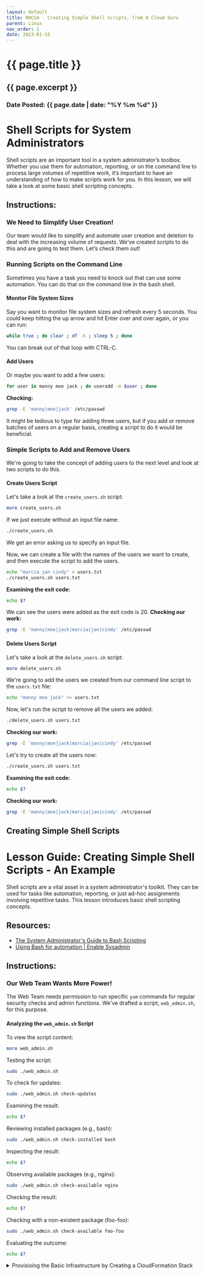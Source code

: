 ```yaml
---
layout: default
title: RHCSA - Creating Simple Shell Scripts, from A Cloud Guru
parent: Linux
nav_order: 1
date: 2023-01-15
---
```

<h1>{{ page.title }}</h1>
<h2>{{ page.excerpt }}</h2>
<h3>Date Posted: {{ page.date | date: "%Y %m %d" }}</h3>


# Shell Scripts for System Administrators

Shell scripts are an important tool in a system administratorʼs toolbox. Whether you use them for automation, reporting, or on the command line to process large volumes of repetitive work, itʼs important to have an understanding of how to make scripts work for you. In this lesson, we will take a look at some basic shell scripting concepts.

## Instructions:

### We Need to Simplify User Creation!
Our team would like to simplify and automate user creation and deletion to deal with the increasing volume of requests. Weʼve created scripts to do this and are going to test them. Letʼs check them out!

### Running Scripts on the Command Line

Sometimes you have a task you need to knock out that can use some automation. You can do that on the command line in the bash shell. 

#### Monitor File System Sizes
Say you want to monitor file system sizes and refresh every 5 seconds. You could keep hitting the up arrow and hit Enter over and over again, or you can run:
```bash
while true ; do clear ; df -h ; sleep 5 ; done
```
You can break out of that loop with CTRL-C.

#### Add Users
Or maybe you want to add a few users:
```bash
for user in manny moe jack ; do useradd -m $user ; done
```
**Checking:**
```bash
grep -E 'manny|moe|jack' /etc/passwd
```

It might be tedious to type for adding three users, but if you add or remove batches of users on a regular basis, creating a script to do it would be beneficial.

### Simple Scripts to Add and Remove Users

We're going to take the concept of adding users to the next level and look at two scripts to do this.

#### Create Users Script
Let's take a look at the `create_users.sh` script:
```bash
more create_users.sh
```
If we just execute without an input file name:
```bash
./create_users.sh
```
We get an error asking us to specify an input file.

Now, we can create a file with the names of the users we want to create, and then execute the script to add the users.
```bash
echo "marcia jan cindy" > users.txt
./create_users.sh users.txt
```
**Examining the exit code:**
```bash
echo $?
```
We can see the users were added as the exit code is 20.
**Checking our work:**
```bash
grep -E 'manny|moe|jack|marcia|jan|cindy' /etc/passwd
```

#### Delete Users Script
Let's take a look at the `delete_users.sh` script:
```bash
more delete_users.sh
```
We're going to add the users we created from our command line script to the `users.txt` file:
```bash
echo "manny moe jack" >> users.txt
```
Now, let's run the script to remove all the users we added:
```bash
./delete_users.sh users.txt
```
**Checking our work:**
```bash
grep -E 'manny|moe|jack|marcia|jan|cindy' /etc/passwd
```

Let's try to create all the users now:
```bash
./create_users.sh users.txt
```
**Examining the exit code:**
```bash
echo $?
```
**Checking our work:**
```bash
grep -E 'manny|moe|jack|marcia|jan|cindy' /etc/passwd
```

## Creating Simple Shell Scripts

# Lesson Guide: Creating Simple Shell Scripts - An Example

Shell scripts are a vital asset in a system administrator's toolkit. They can be used for tasks like automation, reporting, or just ad-hoc assignments involving repetitive tasks. This lesson introduces basic shell scripting concepts.

## Resources:
- [The System Administrator's Guide to Bash Scripting](#)
- [Using Bash for automation | Enable Sysadmin](#)

## Instructions:

### Our Web Team Wants More Power!

The Web Team needs permission to run specific `yum` commands for regular security checks and admin functions. We've drafted a script, `web_admin.sh`, for this purpose.

#### **Analyzing the `web_admin.sh` Script**
To view the script content:
```bash
more web_admin.sh
```
Testing the script:
```bash
sudo ./web_admin.sh
```
To check for updates:
```bash
sudo ./web_admin.sh check-updates
```
Examining the result:
```bash
echo $?
```
Reviewing installed packages (e.g., bash):
```bash
sudo ./web_admin.sh check-installed bash
```
Inspecting the result:
```bash
echo $?
```
Observing available packages (e.g., nginx):
```bash
sudo ./web_admin.sh check-available nginx
```
Checking the result:
```bash
echo $?
```
Checking with a non-existent package (foo-foo):
```bash
sudo ./web_admin.sh check-available foo-foo
```
Evaluating the outcome:
```bash
echo $?
```

<details>
<summary>Provisioing the Basic Infrastructure by Creating a CloudFormation Stack</summary>
{% highlight bash %}
#!/bin/bash

# Script to allow our web_admin users to perform some 'yum' checks
# Usage: ./web_admin.sh <action> <package>
# check-updates: No package to specify
# check-installed: Please specify a package name
# check-available: Please specify a package name

# Define our variables
# Script inputs
ARG1=$1
ARG2=$2

# Other Variables
YUM=/usr/bin/yum

# Let's go!

if [ "$ARG1" = "check-updates" ] ; then
	$YUM check-update >> web_admin.log
	YUM_RESULT=$?
		case $YUM_RESULT in
			100)
				echo "Updates available!"
				exit 111
				;;
			0)
				echo "No updates available!"
				exit 112
				;;
			1)
				echo "Error!"
				exit 113
				;;
		esac
					

elif [ "$ARG1" = "check-installed" ] ; then
	$YUM list --installed $ARG2 >> web_admin.log 2>&1
	YUM_RESULT=$?
		case $YUM_RESULT in
			0)
				echo "Package is installed!"
				exit 114
				;;
			1)
				echo "Package is NOT installed or not available!"
				exit 115
				;;
		esac

elif [ "$ARG1" = "check-available" ] ; then
	$YUM list --available $ARG2 >> web_admin.log 2>&1
	YUM_RESULT=$?
		case $YUM_RESULT in
			0)
				echo "Package is available!"
				exit 116
				;;
			1)
				echo "Package is NOT available or does not exist!"
				exit 117
				;;
		esac

else
	echo "INVALID OPTIONS.  Please specify one of the following:"
	echo "check-updates: No package to specify"
	echo "check-installed: Please specify a package name"
	echo "check-available: Please specify a package name"
	exit 118
fi

{ endhighlight}
</details>